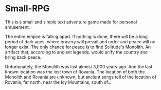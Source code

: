 # Small-RPG
This is a small and simple text adventure game made for personal amusement.

The entire empire is falling apart. If nothing is done, there will be a long period of dark ages, where bravery will prevail and order and peace will no longer exist. The only chance for peace is to find Solitude's Monolith. An artifact that, according to ancient legends, would unify the country and bring back peace.

Unfortunately, the Monolith was lost almost 3,000 years ago. And the last known location was the lost town of Rovania. The location of both the Monolith and Rovania are unknown, but ancient songs tell of the location of Rovania, far north, near the Icy Mountains, south of...
